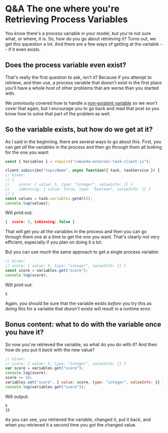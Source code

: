 # Q&A The one where you're Retrieving Process Variables

You know there's a process variable in your model, but you're not sure what, or where, it is. So, how do you go about retrieving it? Turns out, we get this qquestion a lot. And there are a few ways of getting at the variable -- if it even exists.

## Does the process variable even exist?

That's really the first question to ask, isn't it? Because if you attempt to retrieve, and then use, a process variable that doesn't exist in the first place you'll have a whole host of other problems that are worse than you started with.

We previously covered how to handle a [non-existent variable](https://camunda.com/blog/2021/11/qa-the-one-with-the-non-existent-variable/) so we won't cover that again, but I encourage you to go back and read that post so you know how to solve that part of the problem as well.

## So the variable exists, but how do we get at it?

As I said in the beginning, there are several ways to go about this. First, you can get _all_ the variables in the process and then go through them all looking for the one you want:

```js
const { Variables } = require("camunda-external-task-client-js");

client.subscribe("topicName", async function({ task, taskService }) {
// Given:
// {
//    score: { value: 5, type: "integer", valueInfo: {} }
//    isWinning: { value: false, type: "boolean", valueInfo: {} }
// }
const values = task.variables.getAll();
console.log(values);
```

Will print out:

```json
{  score: 5, isWinning: false }
```

That will get you all the variables in the process and then you can go through them one at a time to get the one you want. That's clearly not very efficient, especially if you plan on doing it a lot.

But you can use much the same approach to get a single process variable:

```js
// Given:
// score: { value: 5, type: "integer", valueInfo: {} }
const score = variables.get("score");
console.log(score);
```

Will print out:

```
5
```

Again, you should be sure that the variable exists _before_ you try this as doing this for a variable that _doesn't_ exists will result in a runtime error.

## Bonus content: what to do with the variable once you have it?

So now you've retrieved the variable, so what do you do with it? And then how do you put it _back_ with the new value?

```js
// Given:
// score: { value: 5, type: "integer", valueInfo: {} }
var score = variables.get("score");
console.log(score);
score += 10;
variables.set("score", { value: score, type: "integer", valueInfo: {} });
console.log(variables.get("score"));
```
Will output:

```
5
15
```

As you can see, you retrieved the variable, changed it, put it back, and when you retrieved it a second time you got the changed value.

